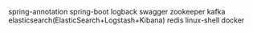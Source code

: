 spring-annotation
spring-boot
logback
swagger
zookeeper
kafka
elasticsearch(ElasticSearch+Logstash+Kibana)
redis
linux-shell
docker
